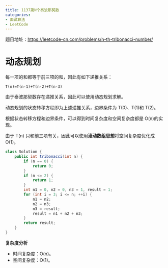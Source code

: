 ```yaml
---
title: 1137第N个泰波那契数
categories: 
- 面试算法
- LeetCode
---
```


题目地址：https://leetcode-cn.com/problems/n-th-tribonacci-number/

# 动态规划

每一项的和都等于前三项的和，因此有如下递推关系：

```
T(n)=T(n-1)+T(n-2)+T(n-3)
```

由于泰波那契数存在递推关系，因此可以使用动态规划求解。

动态规划的状态转移方程即为上述递推关系，边界条件为 T(0)、T(1)和 T(2)。

根据状态转移方程和边界条件，可以得到时间复杂度和空间复杂度都是 O(n)的实现。

由于 T(n) 只和前三项有关，因此可以使用**滚动数组思想**将空间复杂度优化成 O(1)。

````java
class Solution {
    public int tribonacci(int n) {
        if (n == 0) {
            return 0;
        }
        if (n <= 2) {
            return 1;
        }
        int n1 = 0, n2 = 0, n3 = 1, result = 1;
        for (int i = 3; i <= n; ++i) {
            n1 = n2;
            n2 = n3;
            n3 = result;
            result = n1 + n2 + n3;
        }
        return result;
    }
}
````

**复杂度分析**

- 时间复杂度：O(n)。
- 空间复杂度：O(1)。

